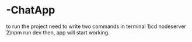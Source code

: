 # -ChatApp
to run the project need to write two commands in terminal
1)cd nodeserver
2)npm run dev
then, app will start working.
